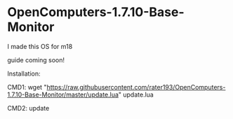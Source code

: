 # OpenComputers-1.7.10-Base-Monitor
I made this OS for m18

guide coming soon!

Installation:

CMD1:
wget "https://raw.githubusercontent.com/rater193/OpenComputers-1.7.10-Base-Monitor/master/update.lua" update.lua

CMD2:
update